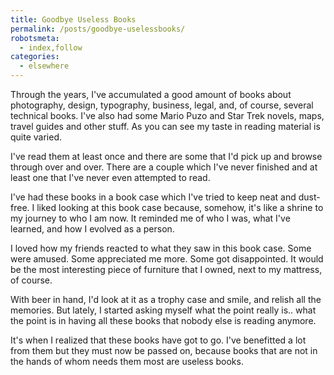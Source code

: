 ```yaml
---
title: Goodbye Useless Books
permalink: /posts/goodbye-uselessbooks/
robotsmeta:
  - index,follow
categories:
  - elsewhere
---
```

Through the years, I've accumulated a good amount of books about photography, design, typography, business, legal, and, of course, several technical books. I've also had some Mario Puzo and Star Trek novels, maps, travel guides and other stuff. As you can see my taste in reading material is quite varied.

I've read them at least once and there are some that I'd pick up and browse through over and over. There are a couple which I've never finished and at least one that I've never even attempted to read.

I've had these books in a book case which I've tried to keep neat and dust-free. I liked looking at this book case because, somehow, it's like a shrine to my journey to who I am now. It reminded me of who I was, what I've learned, and how I evolved as a person.

I loved how my friends reacted to what they saw in this book case. Some were amused. Some appreciated me more. Some got disappointed. It would be the most interesting piece of furniture that I owned, next to my mattress, of course.

With beer in hand, I'd look at it as a trophy case and smile, and relish all the memories. But lately, I started asking myself what the point really is.. what the point is in having all these books that nobody else is reading anymore.

It's when I realized that these books have got to go. I've benefitted a lot from them but they must now be passed on, because books that are not in the hands of whom needs them most are useless books.
